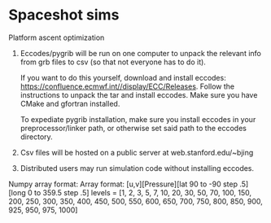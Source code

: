 # Spaceshot sims
Platform ascent optimization

1) Eccodes/pygrib will be run on one computer to unpack the relevant info from grb files to csv (so that not everyone has to do it).

    If you want to do this yourself, download and install eccodes: https://confluence.ecmwf.int//display/ECC/Releases.
    Follow the instructions to unpack the tar and install eccodes. Make sure you have CMake and gfortran installed.

    To expediate pygrib installation, make sure you install eccodes in your preprocessor/linker path, or otherwise set said path to the eccodes directory.

2) Csv files will be hosted on a public server at web.stanford.edu/~bjing
3) Distributed users may run simulation code without installing eccodes.

Numpy array format: Array format: [u,v][Pressure][lat 90 to -90 step .5][long 0 to 359.5 step .5]
levels = [1, 2, 3, 5, 7, 10, 20, 30, 50, 70, 100, 150, 200, 250, 300, 350, 400, 450, 500, 550, 600, 650, 700, 750, 800, 850, 900, 925, 950, 975, 1000]